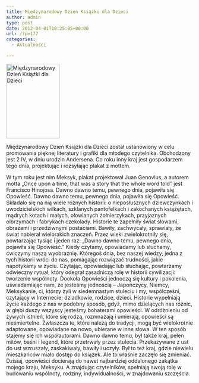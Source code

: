 ```yaml
---
title: Międzynarodowy Dzień Książki dla Dzieci
author: admin
type: post
date: 2012-04-01T10:25:05+00:00
url: /?p=177
categories:
  - Aktualności

---
```

<a href="http://www.ibby.pl/wp-content/uploads/2013/02/international_childrens_book_day.jpg" rel="lightbox[177]"><img class="alignleft size-medium wp-image-178" alt="Międzynarodowy Dzień Książki dla Dzieci" src="http://www.ibby.pl/wp-content/uploads/2013/02/international_childrens_book_day-144x200.jpg" width="144" height="200" srcset="http://www.ibby.pl/wp-content/uploads/2013/02/international_childrens_book_day-144x200.jpg 144w, http://www.ibby.pl/wp-content/uploads/2013/02/international_childrens_book_day-72x100.jpg 72w, http://www.ibby.pl/wp-content/uploads/2013/02/international_childrens_book_day.jpg 432w" sizes="(max-width: 144px) 100vw, 144px" /></a>


  Międzynarodowy Dzień Książki dla Dzieci został ustanowiony w celu promowania pięknej literatury i grafiki dla młodego czytelnika. Obchodzony jest 2 IV, w dniu urodzin Andersena. Co roku inny kraj jest gospodarzem tego dnia, projektując i rozsyłając plakat z mottem.
<!--more-->
W tym roku jest nim Meksyk, plakat projektował Juan Genovius, a autorem motta &#8222;Once upon a time, that was a story that the whole word told&#8221; jest Francisco Hinojosa.
Dawno dawno temu, pewnego dnia, pojawiła się Opowieść.
Dawno dawno temu, pewnego dnia, pojawiła się Opowieść. Składało się na nią wiele różnych historii: o nieposłusznych dziewczynkach i uwodzicielskich wilkach, szklanych pantofelkach i zakochanych książętach, mądrych kotach i małych, ołowianych żołnierzykach, przyjaznych olbrzymach i fabrykach czekolady. Historie te zapełniły świat słowami, obrazami i przedziwnymi postaciami. Bawiły, zachwycały, sprawiały, że świat nabierał wielorakich znaczeń. Przez wieki zwielokrotniły się, powtarzając tysiąc i jeden raz: „Dawno dawno temu, pewnego dnia, pojawiła się Opowieść.”
Kiedy czytamy, opowiadamy lub słuchamy, ćwiczymy naszą wyobraźnię. Któregoś dnia, bez naszej wiedzy, jedna z tych historii wróci do nas, pomagając rozwiązać trudności, jakie napotykamy w życiu.
Czytając, opowiadając lub słuchając, powtarzamy odwieczny rytuał, który odegrał zasadniczą rolę w historii cywilizacji: tworzenie wspólnoty. Dookoła Opowieści jednoczą się kultury i pokolenia, uświadamiając nam, że jesteśmy jednością – Japończycy, Niemcy, Meksykanie, ci, którzy żyli w siedemnastym stuleciu i my, współcześni, czytający w Internecie; dziadkowie, rodzice, dzieci. Historie wypełniają życie każdego z nas w podobny sposób, gdyż, mimo dzielących nas różnic, w głębi duszy wszyscy jesteśmy bohaterami opowieści.
W odróżnieniu od żywych istnień, które się rodzą, rozmnażają i umierają, opowieści są nieśmiertelne. Zwłaszcza te, które należą do tradycji, mogą być wielokrotnie adaptowane, opowiadane na nowo, ubierane w inne słowa. W ten sposób stajemy się ich współautorami.
Dawno dawno temu, był także kraj, pełen mitów, baśni i legend, które przetrwały przez stulecia. Przekazywane z ust do ust wzruszały, zaskakiwały, bawiły i uczyły. Był to też kraj, gdzie niewielu mieszkańców miało dostęp do książek. Ale to właśnie zaczęło się zmieniać. Dzisiaj, opowieści docierają do nawet najbardziej oddalonego zakątka mojego kraju, Meksyku. A znajdując czytelników, spełniają swoją rolę w budowaniu wspólnoty, rodziny, indywidualności, w znajdowaniu szczęścia.
